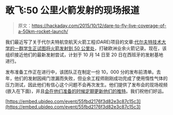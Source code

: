 # 敢飞:50 公里火箭发射的现场报道

> 原文：<https://hackaday.com/2015/10/12/dare-to-fly-live-coverage-of-a-50km-rocket-launch/>

我们最近写了关于代尔夫特航空航天火箭工程(DARE)项目的文章:[代尔夫特技术大学的一群学生正试图将火箭发射到 50 公里处](http://hackaday.com/2015/08/14/dutch-student-teams-aims-to-launch-rocket-to-50km/)，打破欧洲业余火箭记录。现在，该组织接近他们的最新发射尝试，计划于 10 月 14 日至 20 日在西班牙的发射基地进行。

发布准备工作正在进行中，该团队正在制定一份 10，000 分的发布前清单。去年，他们的发射因阀门泄漏而失败，但业余工程师刚刚成功完成了使用惰性气体的压力测试，因此他们有信心这个问题不会再次发生。他们提供了发布会的现场视频(嵌入在下面)，并且[会在他们准备的时候定期更新他们的推特](https://twitter.com/DARE_TUDelft)。我们祝他们好运。

[https://embed.ubideo.com/event/55fbd2176f3d82e3c87c15c3](https://embed.ubideo.com/event/55fbd2176f3d82e3c87c15c3)